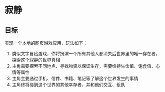 # 寂静

## 目标

实现一个本地的网页游戏应用，玩法如下：

1. 类似文字冒险游戏，你将扮演一个所有其他人都消失后世界里的唯一存在者，探索这个寂静的世界真相
2. 主角需要探索不同地点、寻找物资以保证生存，需要维持生命值、饱食值、心情等属性
3. 主角主要通过手机、信件、书籍、笔记等了解这个世界发生的事情
4. 主角终将碰到这个世界的其他幸存者，并和他们交互、组队
